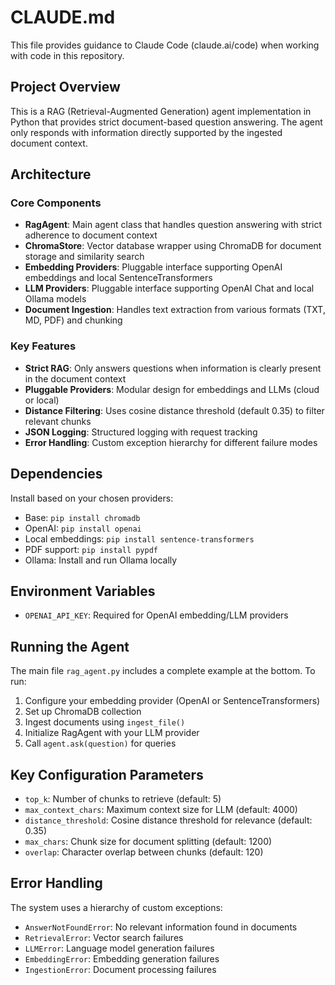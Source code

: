 # CLAUDE.md

This file provides guidance to Claude Code (claude.ai/code) when working with code in this repository.

## Project Overview

This is a RAG (Retrieval-Augmented Generation) agent implementation in Python that provides strict document-based question answering. The agent only responds with information directly supported by the ingested document context.

## Architecture

### Core Components

- **RagAgent**: Main agent class that handles question answering with strict adherence to document context
- **ChromaStore**: Vector database wrapper using ChromaDB for document storage and similarity search
- **Embedding Providers**: Pluggable interface supporting OpenAI embeddings and local SentenceTransformers
- **LLM Providers**: Pluggable interface supporting OpenAI Chat and local Ollama models
- **Document Ingestion**: Handles text extraction from various formats (TXT, MD, PDF) and chunking

### Key Features

- **Strict RAG**: Only answers questions when information is clearly present in the document context
- **Pluggable Providers**: Modular design for embeddings and LLMs (cloud or local)
- **Distance Filtering**: Uses cosine distance threshold (default 0.35) to filter relevant chunks
- **JSON Logging**: Structured logging with request tracking
- **Error Handling**: Custom exception hierarchy for different failure modes

## Dependencies

Install based on your chosen providers:
- Base: `pip install chromadb`
- OpenAI: `pip install openai`
- Local embeddings: `pip install sentence-transformers`
- PDF support: `pip install pypdf`
- Ollama: Install and run Ollama locally

## Environment Variables

- `OPENAI_API_KEY`: Required for OpenAI embedding/LLM providers

## Running the Agent

The main file `rag_agent.py` includes a complete example at the bottom. To run:

1. Configure your embedding provider (OpenAI or SentenceTransformers)
2. Set up ChromaDB collection
3. Ingest documents using `ingest_file()`
4. Initialize RagAgent with your LLM provider
5. Call `agent.ask(question)` for queries

## Key Configuration Parameters

- `top_k`: Number of chunks to retrieve (default: 5)
- `max_context_chars`: Maximum context size for LLM (default: 4000)
- `distance_threshold`: Cosine distance threshold for relevance (default: 0.35)
- `max_chars`: Chunk size for document splitting (default: 1200)
- `overlap`: Character overlap between chunks (default: 120)

## Error Handling

The system uses a hierarchy of custom exceptions:
- `AnswerNotFoundError`: No relevant information found in documents
- `RetrievalError`: Vector search failures
- `LLMError`: Language model generation failures
- `EmbeddingError`: Embedding generation failures
- `IngestionError`: Document processing failures